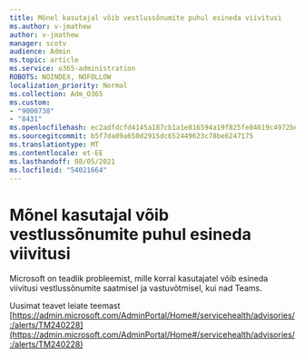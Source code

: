 ```yaml
---
title: Mõnel kasutajal võib vestlussõnumite puhul esineda viivitusi
ms.author: v-jmathew
author: v-jmathew
manager: scotv
audience: Admin
ms.topic: article
ms.service: o365-administration
ROBOTS: NOINDEX, NOFOLLOW
localization_priority: Normal
ms.collection: Adm_O365
ms.custom:
- "9000738"
- "8431"
ms.openlocfilehash: ec2adfdcfd4145a187cb1a1e816594a19f825fe84619c4972be73ee565befe77
ms.sourcegitcommit: b5f7da89a650d2915dc652449623c78be6247175
ms.translationtype: MT
ms.contentlocale: et-EE
ms.lasthandoff: 08/05/2021
ms.locfileid: "54021664"
---
```

# <a name="some-users-may-experience-delays-with-chat-messages"></a>Mõnel kasutajal võib vestlussõnumite puhul esineda viivitusi

Microsoft on teadlik probleemist, mille korral kasutajatel võib esineda viivitusi vestlussõnumite saatmisel ja vastuvõtmisel, kui nad Teams.

Uusimat teavet leiate teemast [https://admin.microsoft.com/AdminPortal/Home#/servicehealth/advisories/:/alerts/TM240228](https://admin.microsoft.com/AdminPortal/Home#/servicehealth/advisories/:/alerts/TM240228)
